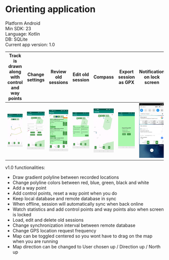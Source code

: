 # Orienting application<br />
Platform Android<br />
Min SDK: 23<br />
Language: Kotlin<br />
DB: SQLite<br />
Current app version: 1.0<br />

| Track is drawn along with control and way points     | Change settings      |  Review old sessions      |  Edit old session     |  Compass      |  Export session as GPX      |  Notification on lock screen     |  
|------------|-------------|-------------|-------------|-------------|-------------|-------------| 
| ![Screenshot](screenshots/Track1.jpg) | ![Screenshot](screenshots/Options.jpg)| ![Screenshot](screenshots/OldSessions.jpg)| ![Screenshot](screenshots/EditOldSession.jpg)| ![screenshot](screenshots/Compass.jpg)| ![screenshot](screenshots/ExportGPX.jpg)| ![screenshot](screenshots/Notification.jpg)|

v1.0 functionalities:
* Draw gradient polyline between recorded locations
* Change polyline colors between red, blue, green, black and white
* Add a way point
* Add control points, reset a way point when you do
* Keep local database and remote database in sync
* When offline, session will automatically sync when back online
* Watch statistics and add control points and way points also when screen is locked
* Load, edit and delete old sessions
* Change synchronization interval between remote database
* Change GPS location request frequency
* Map can be toggled centered so you wont have to drag on the map when you are running
* Map direction can be changed to User chosen up / Direction up / North up